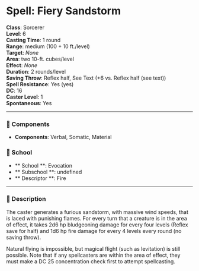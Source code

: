 
# Spell: Fiery Sandstorm
**Class**: Sorcerer  
**Level**: 6  
**Casting Time**: 1 round  
**Range**: medium (100 + 10 ft./level)  
**Target**: _None_  
**Area**: two 10-ft. cubes/level  
**Effect**: _None_  
**Duration**: 2 rounds/level  
**Saving Throw**: Reflex half, See Text (+6 vs. Reflex half (see text))  
**Spell Resistance**: Yes (yes)  
**DC**: 16  
**Caster Level**: 1  
**Spontaneous**: Yes

---

### 🔮 Components
- **Components**: Verbal, Somatic, Material

### 🏫 School
- ** School **: Evocation
- ** Subschool **: undefined
- ** Descriptor **: Fire
---

### 📜 Description
The caster generates a furious sandstorm, with massive wind speeds, that is laced with punishing flames. For every turn that a creature is in the area of effect, it takes 2d6 hp bludgeoning damage for every four levels (Reflex save for half) and 1d6 hp fire damage for every 4 levels every round (no saving throw).

Natural flying is impossible, but magical flight (such as levitation) is still possible. Note that if any spellcasters are within the area of effect, they must make a DC 25 concentration check first to attempt spellcasting.
